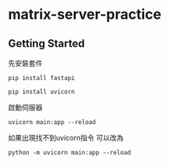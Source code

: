# matrix-server-practice
## Getting Started
先安裝套件
```
pip install fastapi
```
```
pip install uvicorn
```
啟動伺服器
```
uvicorn main:app --reload
```
如果出現找不到uvicorn指令
可以改為
```
python -m uvicorn main:app --reload
```